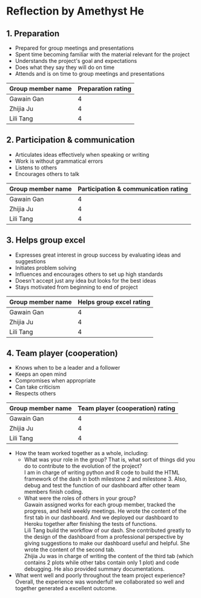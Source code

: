 # Reflection by Amethyst He

## 1. Preparation

- Prepared for group meetings and presentations
- Spent time becoming familiar with the material relevant for the project
- Understands the project's goal and expectations
- Does what they say they will do on time
- Attends and is on time to group meetings and presentations

| Group member name | Preparation rating |
|-------------------|--------------------|
|   Gawain Gan      |       4            |
|   Zhijia Ju       |       4            |
|   Lili Tang       |       4            |

## 2. Participation & communication

- Articulates ideas effectively when speaking or writing
- Work is without grammatical errors
- Listens to others
- Encourages others to talk

| Group member name | Participation & communication rating |
|-------------------|--------------------------------------|
|   Gawain Gan      |       4            |
|   Zhijia Ju       |       4            |
|   Lili Tang       |       4            |

## 3. Helps group excel

- Expresses great interest in group success by evaluating ideas and suggestions
- Initiates problem solving
- Influences and encourages others to set up high standards
- Doesn't accept just any idea but looks for the best ideas
- Stays motivated from beginning to end of project

| Group member name | Helps group excel rating |
|-------------------|--------------------------|
|   Gawain Gan      |       4            |
|   Zhijia Ju       |       4            |
|   Lili Tang       |       4            |

## 4. Team player (cooperation)

- Knows when to be a leader and a follower
- Keeps an open mind
- Compromises when appropriate
- Can take criticism
- Respects others

| Group member name | Team player (cooperation) rating |
|-------------------|----------------------------------|
|   Gawain Gan      |       4            |
|   Zhijia Ju       |       4            |
|   Lili Tang       |       4            |


- How the team worked together as a whole, including:
    - What was your role in the group? That is, what sort of things did you do to contribute to the evolution of the project?
<br>I am in charge of writing python and R code to build the HTML framework of the dash in both milestone 2 and milestone 3. Also, debug and test the function of our dashboard after other team members finish coding.
    - What were the roles of others in your group?
<br>Gawain assigned works for each group member, tracked the progress, and held weekly meetings. He wrote the content of the first tab in our dashboard. And we deployed our dashboard to Heroku together after finishing the tests of functions.
<br>Lili Tang build the workflow of our dash. She contributed greatly to the design of the dashboard from a professional perspective by giving suggestions to make our dashboard useful and helpful. She wrote the content of the second tab.
<br>Zhijia Ju was in charge of writing the content of the third tab (which contains 2 plots while other tabs contain only 1 plot) and code debugging. He also provided summary documentations.
- What went well and poorly throughout the team project experience?
Overall, the experience was wonderful! we collaborated so well and together generated a excellent outcome.
